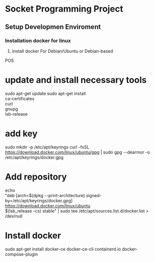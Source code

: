 # Socket Programming Project
## Setup Developmen Enviroment
### Installation docker for linux
1. Install docker For Debian/Ubuntu or Debian-based

POS 
# update and install necessary tools
sudo apt-get update
sudo apt-get install \
    ca-certificates \
    curl \
    gnupg \
    lsb-release

# add key
sudo mkdir -p /etc/apt/keyrings
curl -fsSL https://download.docker.com/linux/ubuntu/gpg | sudo gpg --dearmor -o /etc/apt/keyrings/docker.gpg

# Add repository
echo \
  "deb [arch=$(dpkg --print-architecture) signed-by=/etc/apt/keyrings/docker.gpg] https://download.docker.com/linux/ubuntu \
  $(lsb_release -cs) stable" | sudo tee /etc/apt/sources.list.d/docker.list > /dev/null

# Install docker
sudo apt-get install docker-ce docker-ce-cli containerd.io docker-compose-plugin
